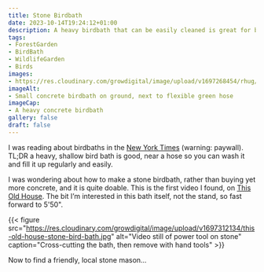 ```yaml
---
title: Stone Birdbath
date: 2023-10-14T19:24:12+01:00
description: A heavy birdbath that can be easily cleaned is great for birds & can be made from natural materials
tags: 
- ForestGarden
- BirdBath
- WildlifeGarden
- Birds 
images: 
- https://res.cloudinary.com/growdigital/image/upload/v1697268454/rhug/231012-concrete-bird-bath.jpg
imageAlt:
- Small concrete birdbath on ground, next to flexible green hose
imageCap:
- A heavy concrete birdbath
gallery: false
draft: false
---
```


I was reading about birdbaths in the [New York Times](https://www.nytimes.com/2023/07/19/climate/birdbath-heat-climate.html) (warning: paywall). TL;DR a heavy, shallow bird bath is good, near a hose so you can wash it and fill it up regularly and easily.

I was wondering about how to make a stone birdbath, rather than buying yet more concrete, and it is quite doable. This is the first video I found, on [This Old House](https://www.thisoldhouse.com/yards/23044696/stone-bird-bath). The bit I’m interested in this bath itself, not the stand, so fast forward to 5'50". 

{{< figure src="https://res.cloudinary.com/growdigital/image/upload/v1697312134/this-old-house-stone-bird-bath.jpg" alt="Video still of power tool  on stone" caption="Cross-cutting the bath, then remove with hand tools" >}}

Now to find a friendly, local stone mason…